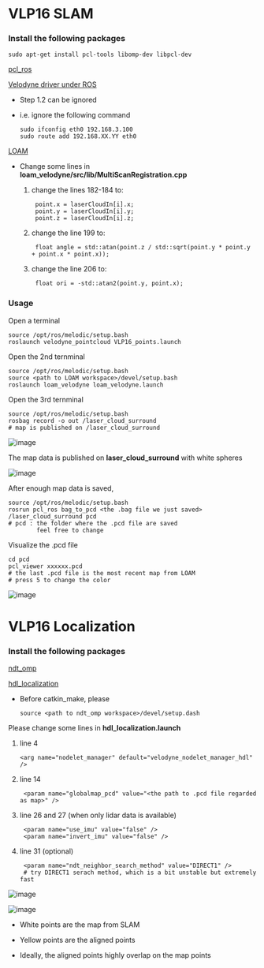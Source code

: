 # VLP16 SLAM

### Install the following packages

    sudo apt-get install pcl-tools libomp-dev libpcl-dev
    
[pcl_ros](http://wiki.ros.org/pcl_ros)

[Velodyne driver under ROS](http://wiki.ros.org/velodyne/Tutorials/Getting%20Started%20with%20the%20Velodyne%20VLP16) 

* Step 1.2 can be ignored
* i.e. ignore the following command
    
      sudo ifconfig eth0 192.168.3.100
      sudo route add 192.168.XX.YY eth0
      
 
 [LOAM](https://github.com/laboshinl/loam_velodyne) 
 
 * Change some lines in **loam_velodyne/src/lib/MultiScanRegistration.cpp**
    1. change the lines 182-184 to:
        
            point.x = laserCloudIn[i].x;
            point.y = laserCloudIn[i].y;
            point.z = laserCloudIn[i].z;
       
    2. change the line 199 to:
    
            float angle = std::atan(point.z / std::sqrt(point.y * point.y + point.x * point.x));
 
    3. change the line 206 to:
    
            float ori = -std::atan2(point.y, point.x);
            
          
### Usage

Open a terminal

    source /opt/ros/melodic/setup.bash
    roslaunch velodyne_pointcloud VLP16_points.launch
    
Open the 2nd ternminal

    source /opt/ros/melodic/setup.bash
    source <path to LOAM workspace>/devel/setup.bash
    roslaunch loam_velodyne loam_velodyne.launch 
  
Open the 3rd ternminal

    source /opt/ros/melodic/setup.bash
    rosbag record -o out /laser_cloud_surround
    # map is published on /laser_cloud_surround
    
![image](https://github.com/jeremylu0601/VLP16_SLAM/blob/master/images/slam_demo.gif)

The map data is published on **laser_cloud_surround** with white spheres

![image](https://github.com/jeremylu0601/VLP16_SLAM/blob/master/images/map_in_rviz.png)

After enough map data is saved,

    source /opt/ros/melodic/setup.bash
    rosrun pcl_ros bag_to_pcd <the .bag file we just saved> /laser_cloud_surround pcd
    # pcd : the folder where the .pcd file are saved 
            feel free to change

Visualize the .pcd file

    cd pcd
    pcl_viewer xxxxxx.pcd 
    # the last .pcd file is the most recent map from LOAM
    # press 5 to change the color

![image](https://github.com/jeremylu0601/VLP16_SLAM/blob/master/images/map_saved.png)

# VLP16 Localization

### Install the following packages

 [ndt_omp](https://github.com/koide3/ndt_omp)
 
 
 [hdl_localization](https://github.com/koide3/hdl_localization)
 
* Before catkin_make, please
    
      source <path to ndt_omp workspace>/devel/setup.dash

Please change some lines in **hdl_localization.launch**

1. line 4

       <arg name="nodelet_manager" default="velodyne_nodelet_manager_hdl" />

2. line 14

        <param name="globalmap_pcd" value="<the path to .pcd file regarded as map>" />
        

3. line 26 and 27 (when only lidar data is available)

        <param name="use_imu" value="false" /> 
        <param name="invert_imu" value="false" />
        
4. line 31 (optional)

        <param name="ndt_neighbor_search_method" value="DIRECT1" />
        # try DIRECT1 serach method, which is a bit unstable but extremely fast

![image](https://github.com/jeremylu0601/VLP16_SLAM/blob/master/demo_office.gif)

![image](https://github.com/jeremylu0601/VLP16_Packages/blob/master/images/demo_in_office.gif)
    
 * White points are the map from SLAM
 
 * Yellow points are the aligned points
 
 * Ideally, the aligned points highly overlap on the map points
